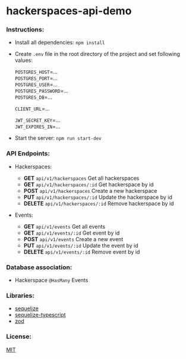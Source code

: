 # hackerspaces-api-demo  
    
### Instructions:
- Install all dependencies: ```npm install``` 
- Create ```.env``` file in the root directory of the project and set following values:    
     
    ```POSTGRES_HOST```=...    
    ```POSTGRES_PORT```=...    
    ```POSTGRES_USER```=...    
    ```POSTGRES_PASSWORD```=...   
    ```POSTGRES_DB```=...   
        
    ```CLIENT_URL```=...   
        
    ```JWT_SECRET_KEY```=...    
    ```JWT_EXPIRES_IN```=...   
         
- Start the server: ```npm run start-dev```
  
### API Endpoints:
    
- Hackerspaces:
    - **GET** ```api/v1/hackerspaces``` Get all hackerspaces      
    - **GET** ```api/v1/hackerspaces/:id``` Get hackerspace by id   
    - **POST** ```api/v1/hackerspaces``` Create a new hackerspace   
    - **PUT** ```api/v1/hackerspaces/:id``` Update the hackerspace by id   
    - **DELETE** ```api/v1/hackerspaces/:id``` Remove hackerspace by id  
        
- Events:
    - **GET** ```api/v1/events``` Get all events      
    - **GET** ```api/v1/events/:id``` Get event by id   
    - **POST** ```api/v1/events``` Create a new event     
    - **PUT** ```api/v1/events/:id``` Update the event by id   
    - **DELETE** ```api/v1/events/:id``` Remove event by id  
        
### Database association:
- Hackerspace ```@HasMany``` Events
    
### Libraries: 
- [sequelize](https://github.com/sequelize/sequelize)   
- [sequelize-typescript](https://github.com/sequelize/sequelize-typescript)   
- [zod](https://github.com/colinhacks/zod)    
     
### License:     
[MIT](/LICENSE)
